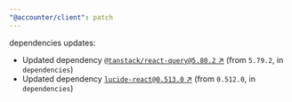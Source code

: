 ```yaml
---
"@accounter/client": patch
---
```

dependencies updates:
  - Updated dependency [`@tanstack/react-query@5.80.2` ↗︎](https://www.npmjs.com/package/@tanstack/react-query/v/5.80.2) (from `5.79.2`, in `dependencies`)
  - Updated dependency [`lucide-react@0.513.0` ↗︎](https://www.npmjs.com/package/lucide-react/v/0.513.0) (from `0.512.0`, in `dependencies`)

